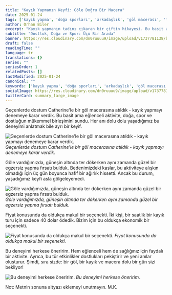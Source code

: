 ```yaml
---
title: "Kayık Yapmanın Keyfi: Göle Doğru Bir Macera"
date: 2025-01-24
tags: ['kayık yapma', 'doğa sporları', 'arkadaşlık', 'göl macerası', 'fiziksel egzersiz']
author: Orhan Biler
excerpt: "Kayık yapmanın tadını çıkaran bir çiftin hikayesi. Bu basit ama eğlenceli aktivite, doğa, spor ve dostluğun mükemmel birleşimini sunuyor."
subtitle: "Dostluk, Doğa ve Spor: Üçü Bir Arada"
banner: https://res.cloudinary.com/dn0ruuuu9/image/upload/v1737781138/blog-images/catherine-ile-kayk-20250124-235201.jpg
draft: false
readingTime: ""
language: tr
translations: {}
series: ""
seriesOrder: 1
relatedPosts: []
lastModified: 2025-01-24
canonical: ""
keywords: ['kayık yapma', 'doğa sporları', 'arkadaşlık', 'göl macerası', 'fiziksel egzersiz']
socialImage: https://res.cloudinary.com/dn0ruuuu9/image/upload/v1737781138/blog-images/catherine-ile-kayk-20250124-235201.jpg
twitterCard: summary_large_image
---
```


Geçenlerde dostum Catherine'le bir göl macerasına atıldık - kayık yapmayı denemeye karar verdik. Bu basit ama eğlenceli aktivite, doğa, spor ve dostluğun mükemmel birleşimini sundu. Her anı dolu dolu yaşadığımız bu deneyimi anlatmak bile ayrı bir keyif.


![Geçenlerde dostum Catherine'le bir göl macerasına atıldık - kayık yapmayı denemeye karar verdik.](https://res.cloudinary.com/dn0ruuuu9/image/upload/v1737781138/blog-images/catherine-ile-kayk-20250124-235201.jpg)
*Geçenlerde dostum Catherine'le bir göl macerasına atıldık - kayık yapmayı denemeye karar verdik.*


Göle vardığımızda, güneşin altında ter dökerken aynı zamanda güzel bir egzersiz yapma fırsatı bulduk. Bedenimizdeki kaslar, bu aktiviteye alışkın olmadığı için üç gün boyunca hafif bir ağırlık hissetti. Ancak bu durum, yaşadığımız keyfi asla gölgeleyemedi.


![Göle vardığımızda, güneşin altında ter dökerken aynı zamanda güzel bir egzersiz yapma fırsatı bulduk.](https://res.cloudinary.com/dn0ruuuu9/image/upload/v1737781138/blog-images/catherine-ile-kayk-20250124-235201.jpg)
*Göle vardığımızda, güneşin altında ter dökerken aynı zamanda güzel bir egzersiz yapma fırsatı bulduk.*


Fiyat konusunda da oldukça makul bir seçenekti. İki kişi, bir saatlik bir kayık turu için sadece 40 dolar ödedik. Bizim için bu oldukça ekonomik bir seçenekti.


![Fiyat konusunda da oldukça makul bir seçenekti.](https://res.cloudinary.com/dn0ruuuu9/image/upload/v1737781138/blog-images/catherine-ile-kayk-20250124-235201.jpg)
*Fiyat konusunda da oldukça makul bir seçenekti.*


Bu deneyimi herkese öneririm. Hem eğlenceli hem de sağlığınız için faydalı bir aktivite. Ayrıca, bu tür etkinlikler dostlukları pekiştirir ve yeni anılar oluşturur. Şimdi, sıra sizde: bir göl, bir kayık ve macera dolu bir gün sizi bekliyor!


![Bu deneyimi herkese öneririm.](https://res.cloudinary.com/dn0ruuuu9/image/upload/v1737781138/blog-images/catherine-ile-kayk-20250124-235201.jpg)
*Bu deneyimi herkese öneririm.*


Not: Metnin sonuna altyazı eklemeyi unutmayın. M.K.